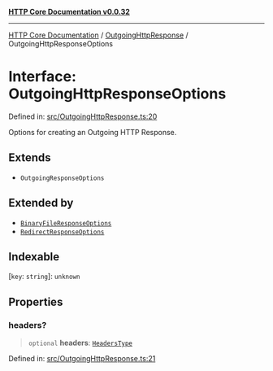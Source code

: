 [**HTTP Core Documentation v0.0.32**](../../README.md)

***

[HTTP Core Documentation](../../modules.md) / [OutgoingHttpResponse](../README.md) / OutgoingHttpResponseOptions

# Interface: OutgoingHttpResponseOptions

Defined in: [src/OutgoingHttpResponse.ts:20](https://github.com/stonemjs/http-core/blob/680e946aeb5100b42b4836417719aba730586478/src/OutgoingHttpResponse.ts#L20)

Options for creating an Outgoing HTTP Response.

## Extends

- `OutgoingResponseOptions`

## Extended by

- [`BinaryFileResponseOptions`](../../BinaryFileResponse/interfaces/BinaryFileResponseOptions.md)
- [`RedirectResponseOptions`](../../RedirectResponse/interfaces/RedirectResponseOptions.md)

## Indexable

\[`key`: `string`\]: `unknown`

## Properties

### headers?

> `optional` **headers**: [`HeadersType`](../../declarations/type-aliases/HeadersType.md)

Defined in: [src/OutgoingHttpResponse.ts:21](https://github.com/stonemjs/http-core/blob/680e946aeb5100b42b4836417719aba730586478/src/OutgoingHttpResponse.ts#L21)
